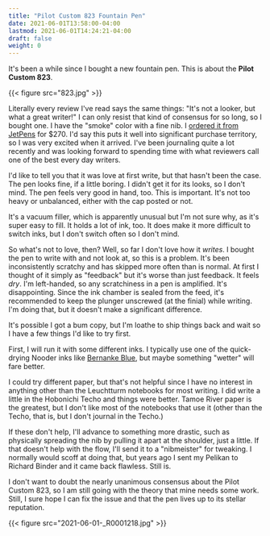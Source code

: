 ```yaml
---
title: "Pilot Custom 823 Fountain Pen"
date: 2021-06-01T13:58:00-04:00
lastmod: 2021-06-01T14:24:21-04:00
draft: false
weight: 0
---
```


It's been a while since I bought a new fountain pen. This is about the **Pilot Custom 823**.

<!--more-->

{{< figure src="823.jpg" >}}

Literally every review I've read says the same things: "It's not a looker, but what a great writer!" I can only resist that kind of consensus for so long, so I bought one. I have the "smoke" color with a fine nib. I [ordered it from JetPens](https://www.jetpens.com/Pilot-Custom-823-Fountain-Pen-Black-Body-Fine-Nib/pd/21024) for $270. I'd say this puts it well into significant purchase territory, so I was very excited when it arrived. I've been journaling quite a lot recently and was looking forward to spending time with what reviewers call one of the best every day writers.

I'd like to tell you that it was love at first write, but that hasn't been the case. The pen looks fine, if a little boring. I didn't get it for its looks, so I don't mind. The pen feels very good in hand, too. This is important. It's not too heavy or unbalanced, either with the cap posted or not.

It's a vacuum filler, which is apparently unusual but I'm not sure why, as it's
super easy to fill. It holds a lot of ink, too. It does make it more difficult
to switch inks, but I don't switch often so I don't mind.

So what's not to love, then? Well, so far I don't love how it _writes_. I bought the pen to write with and not look at, so this is a problem. It's been inconsistently scratchy and has skipped more often than is normal. At first I thought of it simply as "feedback" but it's worse than just feedback. It feels _dry_. I'm left-handed, so any scratchiness in a pen is amplified. It's disappointing. Since the ink chamber is sealed from the feed, it's recommended to keep the plunger unscrewed (at the finial) while writing. I'm doing that, but it doesn't make a significant difference.

It's possible I got a bum copy, but I'm loathe to ship things back and wait so I have a few things I'd like to try first.

First, I will run it with some different inks. I typically use one of the quick-drying Nooder inks like [Bernanke Blue](https://noodlersink.com/product/19067-bernanke-blue/), but maybe something "wetter" will fare better.

I could try different paper, but that's not helpful since I have no interest in anything other than the Leuchtturm notebooks for most writing. I did write a little in the Hobonichi Techo and things were better. Tamoe River paper is the greatest, but I don't like most of the notebooks that use it (other than the Techo, that is, but I don't journal in the Techo.)

If these don't help, I'll advance to something more drastic, such as physically spreading the nib by pulling it apart at the shoulder, just a little. If that doesn't help with the flow, I'll send it to a "nibmeister" for tweaking. I normally would scoff at doing that, but years ago I sent my Pelikan to Richard Binder and it came back flawless. Still is.

I don't want to doubt the nearly unanimous consensus about the Pilot Custom 823, so I am still going with the theory that mine needs some work. Still, I sure hope I can fix the issue and that the pen lives up to its stellar reputation.

{{< figure src="2021-06-01-_R0001218.jpg" >}}

[//]: # "Exported with love from a post written in Org mode"
[//]: # "- https://github.com/kaushalmodi/ox-hugo"
